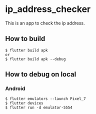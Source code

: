 # ip_address_checker

This is an app to check the ip address.

## How to build

```
$ flutter build apk
or
$ flutter build apk --debug
```

## How to debug on local

### Android

```
$ flutter emulators --launch Pixel_7
$ flutter devices
$ flutter run -d emulator-5554
```
